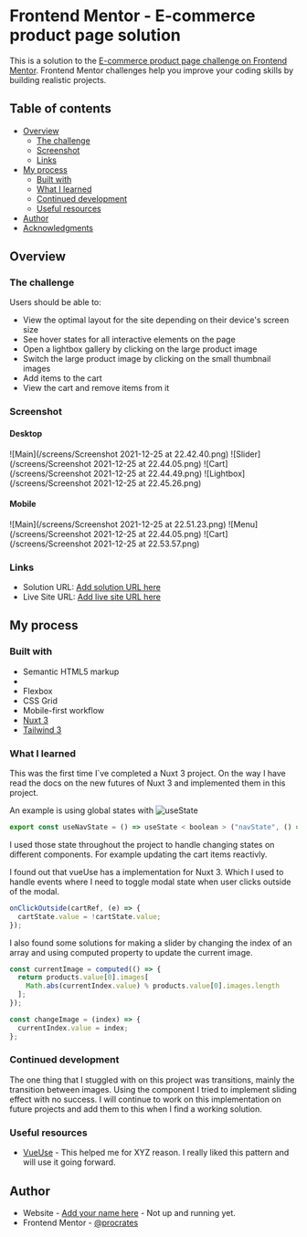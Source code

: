 # Frontend Mentor - E-commerce product page solution

This is a solution to the [E-commerce product page challenge on Frontend Mentor](https://www.frontendmentor.io/challenges/ecommerce-product-page-UPsZ9MJp6). Frontend Mentor challenges help you improve your coding skills by building realistic projects.

## Table of contents

- [Overview](#overview)
  - [The challenge](#the-challenge)
  - [Screenshot](#screenshot)
  - [Links](#links)
- [My process](#my-process)
  - [Built with](#built-with)
  - [What I learned](#what-i-learned)
  - [Continued development](#continued-development)
  - [Useful resources](#useful-resources)
- [Author](#author)
- [Acknowledgments](#acknowledgments)

## Overview

### The challenge

Users should be able to:

- View the optimal layout for the site depending on their device's screen size
- See hover states for all interactive elements on the page
- Open a lightbox gallery by clicking on the large product image
- Switch the large product image by clicking on the small thumbnail images
- Add items to the cart
- View the cart and remove items from it

### Screenshot

#### Desktop

![Main](/screens/Screenshot 2021-12-25 at 22.42.40.png)
![Slider](/screens/Screenshot 2021-12-25 at 22.44.05.png)
![Cart](/screens/Screenshot 2021-12-25 at 22.44.49.png)
![Lightbox](/screens/Screenshot 2021-12-25 at 22.45.26.png)

#### Mobile

![Main](/screens/Screenshot 2021-12-25 at 22.51.23.png)
![Menu](/screens/Screenshot 2021-12-25 at 22.44.05.png)
![Cart](/screens/Screenshot 2021-12-25 at 22.53.57.png)

### Links

- Solution URL: [Add solution URL here](https://your-solution-url.com)
- Live Site URL: [Add live site URL here](fm-ecommerce-product-page.netlify.app)

## My process

### Built with

- Semantic HTML5 markup
-
- Flexbox
- CSS Grid
- Mobile-first workflow
- [Nuxt 3](https://v3.nuxtjs.org/)
- [Tailwind 3](https://tailwindcss.com/)

### What I learned

This was the first time I`ve completed a Nuxt 3 project. On the way I have read the docs on the new futures of Nuxt 3 and implemented them in this project.

An example is using global states with ![useState](https://v3.nuxtjs.org/docs/usage/state#shared-state)

```js
export const useNavState = () => useState < boolean > ("navState", () => false);
```

I used those state throughout the project to handle changing states on different components. For example updating the cart items reactivly.

I found out that vueUse has a implementation for Nuxt 3. Which I used to handle events where I need to toggle modal state when user clicks outside of the modal.

```js
onClickOutside(cartRef, (e) => {
  cartState.value = !cartState.value;
});
```

I also found some solutions for making a slider by changing the index of an array and using computed property to update the current image.

```js
const currentImage = computed(() => {
  return products.value[0].images[
    Math.abs(currentIndex.value) % products.value[0].images.length
  ];
});

const changeImage = (index) => {
  currentIndex.value = index;
};
```

### Continued development

The one thing that I stuggled with on this project was transitions, mainly the transition between images. Using the <transtion> component I tried to implement sliding effect with no success. I will continue to work on this implementation on future projects and add them to this when I find a working solution.

### Useful resources

- [VueUse](https://vueuse.org/) - This helped me for XYZ reason. I really liked this pattern and will use it going forward.

## Author

- Website - [Add your name here](https://www.mpm.digital) - Not up and running yet.
- Frontend Mentor - [@procrates](https://www.frontendmentor.io/profile/procrates)
